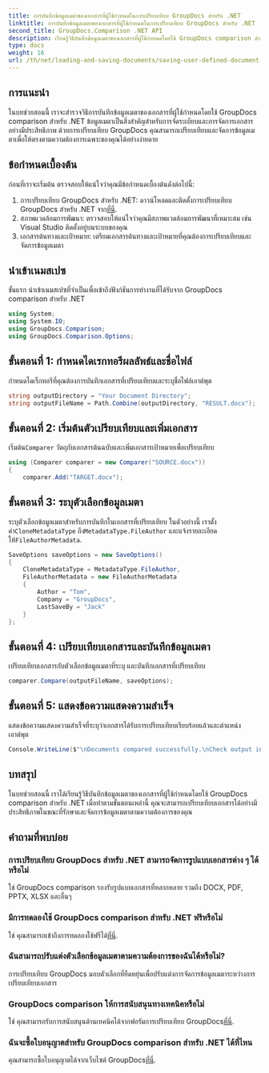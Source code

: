 ```yaml
---
title: การบันทึกข้อมูลเมตาของเอกสารที่ผู้ใช้กำหนดในการเปรียบเทียบ GroupDocs สำหรับ .NET
linktitle: การบันทึกข้อมูลเมตาของเอกสารที่ผู้ใช้กำหนดในการเปรียบเทียบ GroupDocs สำหรับ .NET
second_title: GroupDocs.Comparison .NET API
description: เรียนรู้วิธีบันทึกข้อมูลเมตาของเอกสารที่ผู้ใช้กำหนดโดยใช้ GroupDocs comparison สำหรับ .NET เปรียบเทียบและจัดการข้อมูลเมตาได้อย่างง่ายดายด้วยคำแนะนำทีละขั้นตอน
type: docs
weight: 16
url: /th/net/loading-and-saving-documents/saving-user-defined-document-metadata/
---
```

## การแนะนำ
ในบทช่วยสอนนี้ เราจะสำรวจวิธีการบันทึกข้อมูลเมตาของเอกสารที่ผู้ใช้กำหนดโดยใช้ GroupDocs comparison สำหรับ .NET ข้อมูลเมตาเป็นสิ่งสำคัญสำหรับการจัดระเบียบและการจัดการเอกสารอย่างมีประสิทธิภาพ ด้วยการเปรียบเทียบ GroupDocs คุณสามารถเปรียบเทียบและจัดการข้อมูลเมตาเพื่อให้ตรงตามความต้องการเฉพาะของคุณได้อย่างง่ายดาย
## ข้อกำหนดเบื้องต้น
ก่อนที่เราจะเริ่มต้น ตรวจสอบให้แน่ใจว่าคุณมีข้อกำหนดเบื้องต้นดังต่อไปนี้:
1.  การเปรียบเทียบ GroupDocs สำหรับ .NET: ดาวน์โหลดและติดตั้งการเปรียบเทียบ GroupDocs สำหรับ .NET จาก[ที่นี่](https://releases.groupdocs.com/comparison/net/).
2. สภาพแวดล้อมการพัฒนา: ตรวจสอบให้แน่ใจว่าคุณมีสภาพแวดล้อมการพัฒนาที่เหมาะสม เช่น Visual Studio ติดตั้งอยู่บนระบบของคุณ
3. เอกสารต้นทางและเป้าหมาย: เตรียมเอกสารต้นทางและเป้าหมายที่คุณต้องการเปรียบเทียบและจัดการข้อมูลเมตา

## นำเข้าเนมสเปซ
ขั้นแรก นำเข้าเนมสเปซที่จำเป็นเพื่อเข้าถึงฟังก์ชันการทำงานที่ได้รับจาก GroupDocs comparison สำหรับ .NET
```csharp
using System;
using System.IO;
using GroupDocs.Comparison;
using GroupDocs.Comparison.Options;
```
## ขั้นตอนที่ 1: กำหนดไดเรกทอรีผลลัพธ์และชื่อไฟล์
กำหนดไดเร็กทอรีที่คุณต้องการบันทึกเอกสารที่เปรียบเทียบและระบุชื่อไฟล์เอาต์พุต
```csharp
string outputDirectory = "Your Document Directory";
string outputFileName = Path.Combine(outputDirectory, "RESULT.docx");
```
## ขั้นตอนที่ 2: เริ่มต้นตัวเปรียบเทียบและเพิ่มเอกสาร
 เริ่มต้น`Comparer` วัตถุกับเอกสารต้นฉบับและเพิ่มเอกสารเป้าหมายเพื่อเปรียบเทียบ
```csharp
using (Comparer comparer = new Comparer("SOURCE.docx"))
{
    comparer.Add("TARGET.docx");
```
## ขั้นตอนที่ 3: ระบุตัวเลือกข้อมูลเมตา
 ระบุตัวเลือกข้อมูลเมตาสำหรับการบันทึกในเอกสารที่เปรียบเทียบ ในตัวอย่างนี้ เราตั้งค่า`CloneMetadataType` ถึง`MetadataType.FileAuthor` และแจ้งรายละเอียดให้`FileAuthorMetadata`.
```csharp
SaveOptions saveOptions = new SaveOptions()
{
    CloneMetadataType = MetadataType.FileAuthor,
    FileAuthorMetadata = new FileAuthorMetadata
    {
        Author = "Tom",
        Company = "GroupDocs",
        LastSaveBy = "Jack"
    }
};
```
## ขั้นตอนที่ 4: เปรียบเทียบเอกสารและบันทึกข้อมูลเมตา
เปรียบเทียบเอกสารกับตัวเลือกข้อมูลเมตาที่ระบุ และบันทึกเอกสารที่เปรียบเทียบ
```csharp
comparer.Compare(outputFileName, saveOptions);
```
## ขั้นตอนที่ 5: แสดงข้อความแสดงความสำเร็จ
แสดงข้อความแสดงความสำเร็จที่ระบุว่าเอกสารได้รับการเปรียบเทียบเรียบร้อยแล้วและตำแหน่งเอาต์พุต
```csharp
Console.WriteLine($"\nDocuments compared successfully.\nCheck output in {outputDirectory}.");
```

## บทสรุป
ในบทช่วยสอนนี้ เราได้เรียนรู้วิธีบันทึกข้อมูลเมตาของเอกสารที่ผู้ใช้กำหนดโดยใช้ GroupDocs comparison สำหรับ .NET เมื่อทำตามขั้นตอนเหล่านี้ คุณจะสามารถเปรียบเทียบเอกสารได้อย่างมีประสิทธิภาพในขณะที่รักษาและจัดการข้อมูลเมตาตามความต้องการของคุณ
## คำถามที่พบบ่อย
### การเปรียบเทียบ GroupDocs สำหรับ .NET สามารถจัดการรูปแบบเอกสารต่าง ๆ ได้หรือไม่
ใช่ GroupDocs comparison รองรับรูปแบบเอกสารที่หลากหลาย รวมถึง DOCX, PDF, PPTX, XLSX และอื่นๆ
### มีการทดลองใช้ GroupDocs comparison สำหรับ .NET ฟรีหรือไม่
 ใช่ คุณสามารถเข้าถึงการทดลองใช้ฟรีได้[ที่นี่](https://releases.groupdocs.com/).
### ฉันสามารถปรับแต่งตัวเลือกข้อมูลเมตาตามความต้องการของฉันได้หรือไม่?
การเปรียบเทียบ GroupDocs มอบตัวเลือกที่ยืดหยุ่นเพื่อปรับแต่งการจัดการข้อมูลเมตาระหว่างการเปรียบเทียบเอกสาร
### GroupDocs comparison ให้การสนับสนุนทางเทคนิคหรือไม่
ใช่ คุณสามารถรับการสนับสนุนด้านเทคนิคได้จากฟอรัมการเปรียบเทียบ GroupDocs[ที่นี่](https://forum.groupdocs.com/c/comparison/12).
### ฉันจะซื้อใบอนุญาตสำหรับ GroupDocs comparison สำหรับ .NET ได้ที่ไหน
 คุณสามารถซื้อใบอนุญาตได้จากเว็บไซต์ GroupDocs[ที่นี่](https://purchase.groupdocs.com/buy).